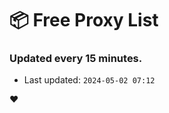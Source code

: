 # :package: Free Proxy List
### Updated every 15 minutes.

- Last updated: `2024-05-02 07:12`

:heart:
